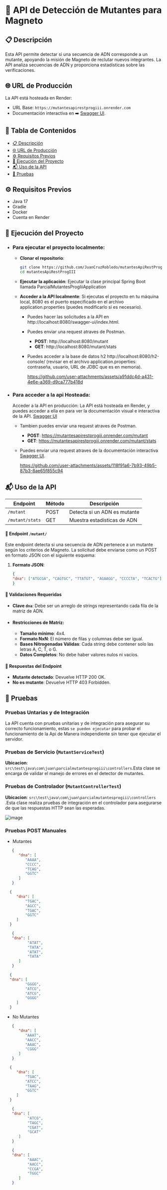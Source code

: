 # 🧬 API de Detección de Mutantes para Magneto
## 📋 Descripción
Esta API permite detectar si una secuencia de ADN corresponde a un mutante, apoyando la misión de Magneto de reclutar nuevos integrantes. La API analiza secuencias de ADN y proporciona estadísticas sobre las verificaciones.

## 🌐 URL de Producción
La API está hosteada en Render:
- URL Base: `https://mutantesapirestprogiii.onrender.com`
- Documentación interactiva en ➡️ [Swagger UI](https://mutantesapirestprogiii.onrender.com/swagger-ui/index.html).

## 📂 Tabla de Contenidos
- [📋 Descripción](#-descripción)
- [🌐 URL de Producción](#-url-de-producción)
- [⚙️ Requisitos Previos](#️-requisitos-previos)
- [🚀 Ejecución del Proyecto](#-ejecución-del-proyecto)
- [📬 Uso de la API](#-uso-de-la-api)
- [🧪 Pruebas](#-pruebas)


## ⚙️ Requisitos Previos
- Java 17
- Gradle
- Docker
- Cuenta en Render

## 🚀 Ejecución del Proyecto

- ### Para ejecutar el proyecto localmente:

    - **Clonar el repositorio**:
      ```bash
      git clone https://github.com/JuanCruzRobledo/mutantesApiRestProgIII.git
      cd mutantesApiRestProgIII
      ```
   
    - **Ejecutar la aplicación**: Ejecutar la clase principal Spring Boot llamada ParcialMutantesProgIiiApplication
   
    - **Acceder a la API localmente**: Si ejecutas el proyecto en tu máquina local, 8080 es el puerto especificado en el archivo application.properties (puedes modificarlo si es necesario).
      - Puedes hacer las solicitudes a la API en http://localhost:8080/swagger-ui/index.html.
      - Puedes enviar una request atraves de Postman.
         - **POST**: http://localhost:8080/mutant
         - **GET**:  http://localhost:8080/mutant/stats
      - Puedes acceder a la base de datos h2  http://localhost:8080/h2-console/ (revisar en el archivo application.properties: contraseña, usuario, URL de JDBC que es en memoria).

        https://github.com/user-attachments/assets/a91ddc4d-a431-4e6e-a369-d9ca777b418d
        
- ### Para acceder a la api Hosteada:
   Acceder a la API en producción: La API está hosteada en Render, y puedes acceder a ella en para ver la documentación visual e interactiva de la API. [Swagger UI](https://mutantesapirestprogiii.onrender.com/swagger-ui/index.html)
   - Tambien puedes enviar una request atraves de Postman.
      - **POST**: https://mutantesapirestprogiii.onrender.com/mutant
      - **GET**:  https://mutantesapirestprogiii.onrender.com/mutant/stats
   - Puedes enviar una request atraves de la documentación interactiva [Swagger UI](https://mutantesapirestprogiii.onrender.com/swagger-ui/index.html). 

     https://github.com/user-attachments/assets/118f91a6-7b93-49b5-87b3-8ae65f855c94   
     

## 📬 Uso de la API

| Endpoint        | Método | Descripción                   |
|-----------------|--------|-------------------------------|
| `/mutant`      | POST   | Detecta si un ADN es mutante |
| `/mutant/stats`        | GET    | Muestra estadísticas de ADN  |

#### 🔎 Endpoint `/mutant/`
Este endpoint detecta si una secuencia de ADN pertenece a un mutante según los criterios de Magneto. La solicitud debe enviarse como un POST en formato JSON con el siguiente esquema:



1. **Formato JSON**:
   ```json
   {
   "dna": ["ATGCGA", "CAGTGC", "TTATGT", "AGAAGG", "CCCCTA", "TCACTG"]
   }
   ```
#### 📝 Validaciones Requeridas
- **Clave `dna`**: Debe ser un arreglo de strings representando cada fila de la matriz de ADN.
- #### **Restricciones de Matriz**:
  - **Tamaño mínimo**: 4x4.
  - **Formato NxN**: El número de filas y columnas debe ser igual.
  - **Bases Nitrogenadas Válidas**: Cada string debe contener solo las letras A, C, T, o G.
  - **Datos Completos**: No debe haber valores nulos ni vacíos.
#### 🔄 Respuestas del Endpoint
- **Mutante detectado**: Devuelve HTTP 200 OK.
- **No es mutante**: Devuelve HTTP 403 Forbidden.

## 🧪 Pruebas

### Pruebas Untarias y de Integración
La API cuenta con pruebas unitarias y de integración para asegurar su correcto funcionamiento, estas `se pueden ejecutar` para probar el funcionamiento de la Api de Manera independiente sin tener que ejecutar el servidor.

### Pruebas de Servicio (`MutantServiceTest`) 
 **Ubicacion**: `src\test\java\com\juan\parcialmutantesprogiii\controllers`.Esta clase se encarga de validar el manejo de errores en el detector de mutantes.


### Pruebas de Controlador (`MutantControllerTest`) 
 **Ubicacion**: `src\test\java\com\juan\parcialmutantesprogiii\controllers` .Esta clase realiza pruebas de integración en el controlador para asegurarse de que las respuestas HTTP sean las esperadas.

 ![image](https://github.com/user-attachments/assets/cdc26870-be30-45d4-a3bb-7fc704186a7b)


### Pruebas POST Manuales
- Mutantes
```json
   {
      "dna": [
         "AAAA",
         "CCCC",
         "TCAG",
         "GGTC"
      ]
   }
```
   
 ```json
   {
      "dna": [
          "TGAC",
          "AGCC",
          "TGAC",
          "GGTC"
      ]
   }

```
```json
   {
   "dna": [
          "ATAT",
          "TATA",
          "ATAT",
          "TATA"
      ]
   }
```
 ```json
   {
   "dna": [
          "GGGG",
          "ATCG",
          "ATCG",
          "GGGG"
      ]
   }
```
- No Mutantes
```json
   {
      "dna": [
         "AAAT",
         "AACC",
         "AAAC",
         "CGGG"
      ]
   }
```
   
 ```json
   {
      "dna": [
          "TGAC",
          "ATCC",
          "TAAG",
          "GGTC"
      ]
   }

```
```json
   {
   "dna": [
          "ATCG",
          "TAGC",
          "CGAT",
          "GCAT"
      ]
   }
```
```json
   {
   "dna": [
          "AAAC",
          "AACC",
          "CCGA",
          "TGGC"
      ]
   }
```
